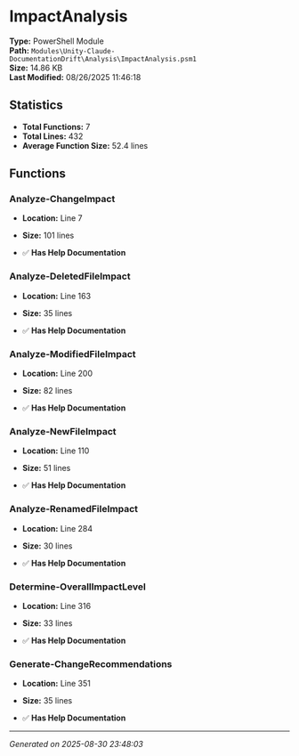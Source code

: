 # ImpactAnalysis

**Type:** PowerShell Module  
**Path:** `Modules\Unity-Claude-DocumentationDrift\Analysis\ImpactAnalysis.psm1`  
**Size:** 14.86 KB  
**Last Modified:** 08/26/2025 11:46:18  

## Statistics

- **Total Functions:** 7
- **Total Lines:** 432
- **Average Function Size:** 52.4 lines

## Functions


### Analyze-ChangeImpact

- **Location:** Line 7
- **Size:** 101 lines

- ✅ **Has Help Documentation** 
### Analyze-DeletedFileImpact

- **Location:** Line 163
- **Size:** 35 lines

- ✅ **Has Help Documentation** 
### Analyze-ModifiedFileImpact

- **Location:** Line 200
- **Size:** 82 lines

- ✅ **Has Help Documentation** 
### Analyze-NewFileImpact

- **Location:** Line 110
- **Size:** 51 lines

- ✅ **Has Help Documentation** 
### Analyze-RenamedFileImpact

- **Location:** Line 284
- **Size:** 30 lines

- ✅ **Has Help Documentation** 
### Determine-OverallImpactLevel

- **Location:** Line 316
- **Size:** 33 lines

- ✅ **Has Help Documentation** 
### Generate-ChangeRecommendations

- **Location:** Line 351
- **Size:** 35 lines

- ✅ **Has Help Documentation**

---
*Generated on 2025-08-30 23:48:03*
